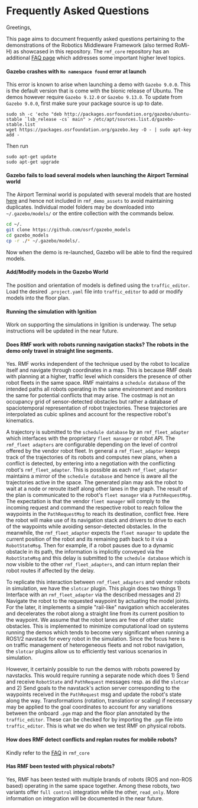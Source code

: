 # Frequently Asked Questions

Greetings,

This page aims to document frequently asked questions pertaining to the demonstrations of the Robotics Middleware Framework (also termed RoMi-H) as showcased in this repository. The `rmf_core` repository has an additional [FAQ page](https://github.com/osrf/rmf_core/blob/develop/docs/faq.md) which addresses some important higher level topics. 


#### Gazebo crashes with `No namespace found` error at launch

This error is known to arise when launching a demo with `Gazebo 9.0.0`. This is the default version that is come with the bionic release of Ubuntu. The demos however require `Gazebo 9.12.0` or `Gazebo 9.13.0`. To update from `Gazebo 9.0.0`, first make sure your package source is up to date.

```
sudo sh -c 'echo "deb http://packages.osrfoundation.org/gazebo/ubuntu-stable `lsb_release -cs` main" > /etc/apt/sources.list.d/gazebo-stable.list
wget https://packages.osrfoundation.org/gazebo.key -O - | sudo apt-key add -
```
Then run
```
sudo apt-get update
sudo apt-get upgrade
```


#### Gazebo fails to load several models when launching the Airport Terminal world

The Airport Terminal world is populated with several models that are hosted [here](https://github.com/osrf/gazebo_models) and hence not included in `rmf_demo_assets` to avoid maintaining duplicates. Individual model folders may be downloaded into `~/.gazebo/models/` or the entire collection with the commands below.

```bash
cd ~/.
git clone https://github.com/osrf/gazebo_models
cd gazebo_models
cp -r ./* ~/.gazebo/models/.
```
Now when the demo is re-launched, Gazebo will be able to find the required models.


#### Add/Modify models in the Gazebo World
The position and orientation of models is defined using the `traffic_editor`. Load the desired `.project.yaml` file into `traffic_editor` to add or modify models into the floor plan.


#### Running the simulation with Ignition
Work on supporting the simulations in Ignition is underway. The setup instructions will be updated in the near future. 


#### Does RMF work with robots running navigation stacks? The robots in the demo only travel in straight line segments.

Yes. RMF works independent of the technique used by the robot to localize itself and navigate through coordinates in a map. This is because RMF deals with planning at a higher, traffic level which considers the presence of other robot fleets in the same space. RMF maintains a `schedule database` of the intended paths all robots operating in the same environment and monitors the same for potential conflicts that may arise. The costmap is not an occupancy grid of sensor-detected obstacles but rather a database of spaciotemporal representation of robot trajectories. These trajectories are interpolated as cubic splines and account for the respective robot's kinematics.

A trajectory is submitted to the `schedule database` by an `rmf_fleet_adapter` which interfaces with the proprietary `fleet manager` or robot API. The `rmf_fleet adapters` are configurable depending on the level of control offered by the vendor robot fleet. In general a `rmf_fleet_adapter` keeps track of the trajectories of its robots and computes new plans, when a conflict is detected, by entering into a negotiation with the conflicting robot's `rmf_fleet_adapter`. This is possible as each `rmf_fleet_adapter` maintains a mirror of the `schedule database` and hence is aware all the trajectories active in the space. The generated plan may ask the robot to wait at a node or reroute itself along other lanes in the graph. The result of the plan is communicated to the robot's `fleet manager` via a `PathRequestMsg`. The expectation is that the vendor `fleet manager` will comply to the incoming request and command the respective robot to reach follow the waypoints in the `PathRequestMsg` to reach its destination, conflict free. Here the robot will make use of its navigation stack and drivers to drive to each of the waypoints while avoiding sensor-detected obstacles. In the meanwhile, the `rmf_fleet_adapter` expects the `fleet manager` to update the current position of the robot and its remaining path back to it via a `RobotStateMsg`. Then for example, if a robot pauses due to a dynamic obstacle in its path, the information is implicitly conveyed via the `RobotStateMsg` and this delay is submitted to the `schedule database` which is now visible to the other `rmf_fleet_adapters`, and can inturn replan their robot routes if affected by the delay.

To replicate this interaction between `rmf_fleet_adapters` and vendor robots in simulation, we have the `slotcar` plugin. This plugin does two things 1) Interface with an `rmf_fleet_adapter` via the described messages and 2) Navigate the robot to the requested waypoint by actuating the model joints. For the later, it implements a simple "rail-like" navigation which accelerates and decelerates the robot along a straight line from its current position to the waypoint. We assume that the robot lanes are free of other static obstacles. This is implemented to minimize computational load on systems running the demos which tends to become very significant when running a ROS1/2 navstack for every robot in the simulation. Since the focus here is on traffic management of heterogeneous fleets and not robot navigation, the `slotcar` plugins allow us to efficiently test various scenarios in simulation.

However, it certainly possible to run the demos with robots powered by navstacks. This would require running a separate node which does 1) Send and receive `RobotState` and `PathRequest` messages resp. as did the `slotcar` and 2) Send goals to the navstack's action server corresponding to the waypoints received in the `PathRequest` msg and update the robot's state along the way. Transformations (rotation, translation or scaling) if necessary may be applied to the goal coordinates to account for any variations between the onboard `.pgm` map and the floor plan annotated by the `traffic_editor`. These can be checked for by importing the `.pgm` file into `traffic_editor`.
This is what we do when we test RMF on physical robots.


#### How does RMF detect conflicts and replan routes for mobile robots?
Kindly refer to the [FAQ](https://github.com/osrf/rmf_core/blob/develop/docs/faq.md#how-does-rmf_traffic-avoid-mobile-robot-traffic-conflicts) in `rmf_core`


#### Has RMF been tested with physical robots?
Yes, RMF has been tested with multiple brands of robots (ROS and non-ROS based) operating in the same space together. Among these robots, two variants offer `full control` integration while the other, `read_only`. More information on integration will be documented in the near future.
